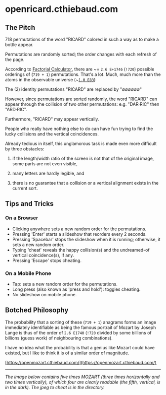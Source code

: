 # openricard.cthiebaud.com

## The Pitch

718 permutations of the word "RICARD" colored in such a way as to make a bottle appear.

Permutations are randomly sorted; the order changes with each refresh of the page.

According to [Factorial Calculator](https://www.calculatorsoup.com/calculators/discretemathematics/factorials.php), there are \~= ``2.6 E+1746`` (``!720``) 
possible orderings of (``719 + 1``) permutations. That's a lot. Much, much more than the atoms in the observable universe (\~[``1.0 E83``](https://www.universetoday.com/36302/atoms-in-the-universe/))

The (2) identity permutations "RICARD" are replaced by "∅∅∅∅∅∅" 

However, since permutations are sorted randomly, the word "RICARD" can appear through the collision of two other permutations: e.g. "DAR·RIC" then "ARD·RIC".

Furthermore, "RICARD" may appear vertically.

People who really have nothing else to do can have fun trying to find the lucky collisions and the vertical coincidences.

Already tedious in itself, this unglamorous task is made even more difficult by three obstacles:

1. if the length/width ratio of the screen is not that of the original image, some parts are not even visible,

2. many letters are hardly legible, and

3. there is no guarantee that a collision or a vertical alignment exists in the current sort.

## Tips and Tricks

### On a Browser

* Clicking anywhere sets a new random order for the permutations.
* Pressing 'Enter' starts a slideshow that reorders every 2 seconds.
* Pressing 'Spacebar' stops the slideshow when it is running; otherwise, it sets a new random order.
* Typing 'cheat' reveals the happy collision(s) and the undreamed-of vertical coincidence(s), if any.
* Pressing 'Escape' stops cheating.

### On a Mobile Phone

* Tap: sets a new random order for the permutations.
* Long press (also known as 'press and hold'): toggles cheating.
* No slideshow on mobile phone.

## Botched Philosophy

The probability that a sorting of these (``719 + 1``) anagrams forms an image immediately identifiable as being the famous portrait of Mozart by Joseph Lange is thus of the order of ``2.6 E1740`` (``!720`` divided by some billions of billions (guess work) of neighbouring combinations).

I have no idea what the probability is that a genius like Mozart could have existed, but I like to think it is of a similar order of magnitude.

[https://openmozart.cthiebaud.com/](https://openmozart.cthiebaud.com/)

---

*The image below contains five times MOZART (three times horizontally and two times vertically), of which four are clearly readable (the fifth, vertical, is in the dark). The jpeg to cheat is in the directory.*

